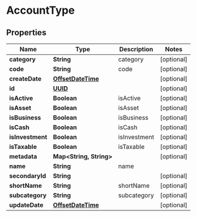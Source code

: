 
# AccountType

## Properties
Name | Type | Description | Notes
------------ | ------------- | ------------- | -------------
**category** | **String** | category |  [optional]
**code** | **String** | code |  [optional]
**createDate** | [**OffsetDateTime**](OffsetDateTime.md) |  |  [optional]
**id** | [**UUID**](UUID.md) |  |  [optional]
**isActive** | **Boolean** | isActive |  [optional]
**isAsset** | **Boolean** | isAsset |  [optional]
**isBusiness** | **Boolean** | isBusiness |  [optional]
**isCash** | **Boolean** | isCash |  [optional]
**isInvestment** | **Boolean** | isInvestment |  [optional]
**isTaxable** | **Boolean** | isTaxable |  [optional]
**metadata** | **Map&lt;String, String&gt;** |  |  [optional]
**name** | **String** | name | 
**secondaryId** | **String** |  |  [optional]
**shortName** | **String** | shortName |  [optional]
**subcategory** | **String** | subcategory |  [optional]
**updateDate** | [**OffsetDateTime**](OffsetDateTime.md) |  |  [optional]



